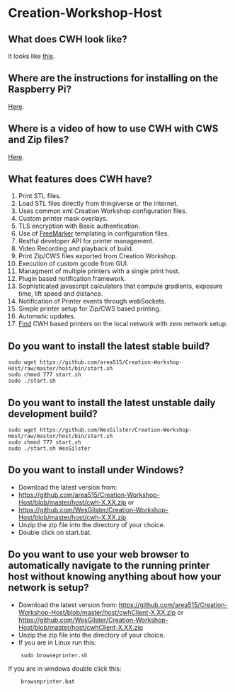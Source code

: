Creation-Workshop-Host
======================

What does CWH look like?
-------------------------------------------------------------------------------  
It looks like [this](https://github.com/area515/Creation-Workshop-Host/blob/master/host/cwh.png).

Where are the instructions for installing on the Raspberry Pi?  
-------------------------------------------------------------------------------  
[Here](https://github.com/area515/Creation-Workshop-Host/wiki/Raspberry-Pi-Manual-Setup-Instructions).

Where is a video of how to use CWH with CWS and Zip files?  
-------------------------------------------------------------------------------  
[Here](https://www.youtube.com/watch?v=J3HTCkxlKcw).

What features does CWH have?
-------------------------------------------------------------------------------  
1. Print STL files.
2. Load STL files directly from thingiverse or the internet.
3. Uses common xml Creation Workshop configuration files.
4. Custom printer mask overlays.
5. TLS encryption with Basic authentication.
6. Use of [FreeMarker](http://freemarker.org/) templating in configuration files.
7. Restful developer API for printer management.
8. Video Recording and playback of build.
9. Print Zip/CWS files exported from Creation Workshop.
10. Execution of custom gcode from GUI.
11. Managment of multiple printers with a single print host.
12. Plugin based notification framework.
13. Sophisticated javascript calculators that compute gradients, exposure time, lift speed and distance.
14. Notification of Printer events through webSockets.
15. Simple printer setup for Zip/CWS based printing.
16. Automatic updates.
17. [Find](http://freemarker.org/) CWH based printers on the local network with zero network setup.

Do you want to install the latest stable build?
-------------------------------------------------------------------------------
```
sudo wget https://github.com/area515/Creation-Workshop-Host/raw/master/host/bin/start.sh
sudo chmod 777 start.sh
sudo ./start.sh
```

Do you want to install the latest unstable daily development build?
-------------------------------------------------------------------------------
```
sudo wget https://github.com/WesGilster/Creation-Workshop-Host/raw/master/host/bin/start.sh
sudo chmod 777 start.sh
sudo ./start.sh WesGilster
```

Do you want to install under Windows?
------------------------------------------
* Download the latest version from: 
* https://github.com/area515/Creation-Workshop-Host/blob/master/host/cwh-X.XX.zip
 or
* https://github.com/WesGilster/Creation-Workshop-Host/blob/master/host/cwh-X.XX.zip
* Unzip the zip file into the directory of your choice.
* Double click on start.bat.

Do you want to use your web browser to automatically navigate to the running printer host without knowing anything about how your network is setup?
----------------------------------------------------------------------
* Download the latest version from:
https://github.com/area515/Creation-Workshop-Host/blob/master/host/cwhClient-X.XX.zip
 or
https://github.com/WesGilster/Creation-Workshop-Host/blob/master/host/cwhClient-X.XX.zip
* Unzip the zip file into the directory of your choice.
* If you are in Linux run this:
````````
	sudo browseprinter.sh
````````
If you are in windows double click this:
````````
	browseprinter.bat
````````
